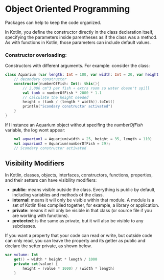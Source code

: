 # Object Oriented Programming

Packages can help to keep the code organized.

In Kotlin, you define the constructor directly in the class declaration itself, specifying the parameters inside parentheses as if the class was a method. As with functions in Kotlin, those parameters can include default values.

### Constructor overloading:
Constructors with different arguments. For example:
consider the class:

```kotlin
class Aquarium (var length: Int = 100, var width: Int = 20, var height: Int = 40){
    // decondary constructor
    constructor(numberOfFish: Int): this(){
        // 2,000 cm^3 per fish + extra room so water doesn't spill
        val tank = numberOfFish * 2000 * 1.1
        // calculate the height needed
        height = (tank / (length * width)).toInt()
        println("Scondary constructor activated")
    }
}

```

If I instance an Aquarium object without specifing the _numberOfFish_ variable, the log wont appear:



```kotlin
    val aquarium1 = Aquarium(width = 25, height = 35, length = 110)
    val aquarium2 = Aquarium(numberOfFish = 29);
    // Scondary constructor activated
```

## Visibility Modifiers

In Kotlin, classes, objects, interfaces, constructors, functions, properties, and their setters can have visibility modifiers:

- **public**: means visible outside the class. Everything is public by default, including variables and methods of the class.
- **internal**: means it will only be visible within that module. A module is a set of Kotlin files compiled together, for example, a library or application.
- **private**: means it will only be visible in that class (or source file if you are working with functions).
- **protected**: is the same as private, but it will also be visible to any subclasses.

If you want a property that your code can read or write, but outside code can only read, you can leave the property and its getter as public and declare the setter private, as shown below.

```kotlin
var volume: Int
    get() = width * height * length / 1000
    private set(value) {
        height = (value * 1000) / (width * length)
    }
```

